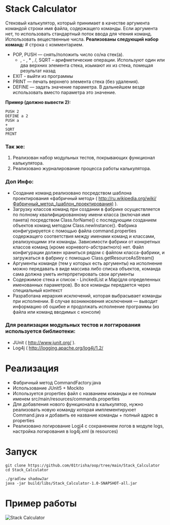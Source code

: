 # Stack Calculator
Стековый калькулятор, который принимает в качестве аргумента командой
строки имя файла, содержащего команды. Если аргумента нет, то использовать
стандартный поток ввода для чтения команд. Использовать вещественные числа.
**Реализованы следующий набор команд:**
  \# строка с комментарием.
- POP, PUSH — снять/положить число со/на стек(а).
	 + , - , * , /, SQRT – арифметические операции. Используют один или два верхних элемента стека, изымают их из стека, помещая результат назад
- EXIT - выйти из программы
- PRINT — печать верхнего элемента стека (без удаления).
- DEFINE — задать значение параметра. В дальнейшем везде использовать вместо
параметра это значение.

**Пример (должно вывести 2):**
```
PUSH 2
DEFINE a 2
PUSH a
+
SQRT
PRINT
```

### Так же:
1. Реализован набор модульных тестов, покрывающих функционал калькулятора.
2. Реализовано журналирование процесса работы калькулятора.


### **Доп Инфо:**
- Создание команд реализовано посредством шаблона проектирования
«фабричный метод» ( http://ru.wikipedia.org/wiki/Фабричный_метод_(шаблон_проектирования) ).
-  Загрузку классов команд при создании в фабрике осуществляется по полному
квалифицированному имени класса (включая имя пакета) посредством Class.forName()
с последующим созданием объектов команд методом Class.newInstance(). Фабрика
конфигурируется с помощью файла command.properties содержащего соответствия между именами команд
и классами, реализующими эти команды. Зависимости фабрики от конкретных классов
команд (кроме корневого-абстрактного) нет. Файл конфигурации должен
храниться рядом с файлом класса-фабрики, и загружаться в фабрику с помощью
Class.getResourceAsStream()
- Аргументы команде (тем у которых есть аргументы) на исполнение можно передавать в виде массива либо списка объектов, команда сама должна уметь интерпретировать свои аргументы
- Содержимое стека и список - LinckedList и Map(для определенных именованных параметров). Во все команды передается через специальный контекст
-  Разработана иерархия исключений, которая выбрасывает команды при
исполнении. В случае возникновения исключения — выводит информацию об ошибке
и продолжать исполнение программы (из файла или команд вводимых с консоли)


### Для реализации модульных тестов и логгирования используется библиотеки:
- JUnit ( http://www.junit.org/ ).
- Log4j ( http://logging.apache.org/log4j/1.2/

# Реализация

- Фабричный метод CommandFactory.java
- Использование JUnit5 + Mockito
- Используется properties файл с названием команды и ее полным именем src/main/resources/commands.properties
- Для добавления нового функционала в калькулятор, нужно реализовать новую команду которая имплементируюет Command.java и добавить ее название команды + полный адрес в properties
- Реализовано логирование Logj4 с сохранением логов в модуле logs, настройка логирования в log4j.xml (в resources)

# Запуск
```
git clone https://github.com/01trisha/oop/tree/main/Stack_Calculator
cd Stack_Calculator

./gradlew shadowJar  
java -jar build/libs/Stack_Calculator-1.0-SNAPSHOT-all.jar
```

# Пример работы

![Stack Calculator](https://github.com/user-attachments/assets/4f58b5c3-e27c-4088-9033-f835418b912e.gif)
